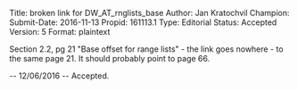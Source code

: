 Title:       broken link for DW_AT_rnglists_base
Author:      Jan Kratochvil
Champion:    
Submit-Date: 2016-11-13
Propid:      161113.1
Type:        Editorial
Status:      Accepted
Version:     5
Format:      plaintext

Section 2.2, pg 21
"Base offset for range lists" - the link goes nowhere - to the same 
page 21.  It should probably point to page 66.


-- 
12/06/2016 -- Accepted.
